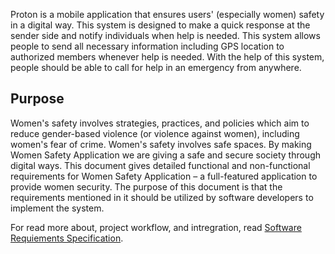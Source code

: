 Proton is a mobile application that ensures users' (especially women) safety in a digital way. This system is designed to make a quick response at the sender side and notify individuals when help is needed. This system allows people to send all necessary information including GPS location to authorized members whenever help is needed. With the help of this system, people should be able to call for help in an emergency from anywhere.

## Purpose
Women's safety involves strategies, practices, and policies which aim to reduce gender-based violence (or violence against women), including women's fear of crime. Women's safety involves safe spaces. By making Women Safety Application we are giving a safe and secure society through digital ways. This document gives detailed functional and non-functional requirements for Women Safety Application – a full-featured application to provide women security. The purpose of this document is that the requirements mentioned in it should be utilized by software developers to implement the system.

For read more about, project workflow, and intregration, read [Software Requiements Specification](./SRS.md).
